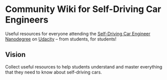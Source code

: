 # Community Wiki for Self-Driving Car Engineers
Useful resources for everyone attending the [Self-Driving Car Engineer Nanodegree](https://www.udacity.com/course/self-driving-car-engineer-nanodegree--nd013) on [Udacity](https://www.udacity.com/) – from students, for students!

## Vision
Collect useful resources to help students understand and master everything that they need to know about self-driving cars.
